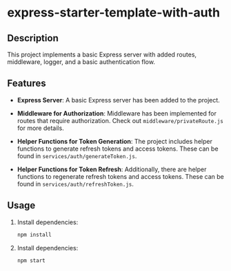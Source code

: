 # express-starter-template-with-auth

## Description

This project implements a basic Express server with added routes, middleware, logger, and a basic authentication flow.

## Features

- **Express Server**: A basic Express server has been added to the project.

- **Middleware for Authorization**: Middleware has been implemented for routes that require authorization. Check out `middleware/privateRoute.js` for more details.

- **Helper Functions for Token Generation**: The project includes helper functions to generate refresh tokens and access tokens. These can be found in `services/auth/generateToken.js`.

- **Helper Functions for Token Refresh**: Additionally, there are helper functions to regenerate refresh tokens and access tokens. These can be found in `services/auth/refreshToken.js`.


## Usage

1. Install dependencies:

   ```bash
   npm install

2. Install dependencies:
   ```bash
   npm start
